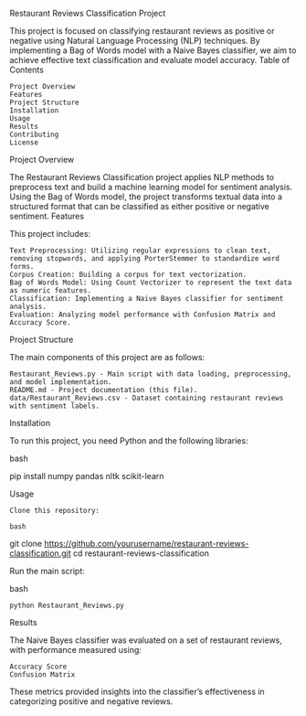 Restaurant Reviews Classification Project

This project is focused on classifying restaurant reviews as positive or negative using Natural Language Processing (NLP) techniques. By implementing a Bag of Words model with a Naive Bayes classifier, we aim to achieve effective text classification and evaluate model accuracy.
Table of Contents

    Project Overview
    Features
    Project Structure
    Installation
    Usage
    Results
    Contributing
    License

Project Overview

The Restaurant Reviews Classification project applies NLP methods to preprocess text and build a machine learning model for sentiment analysis. Using the Bag of Words model, the project transforms textual data into a structured format that can be classified as either positive or negative sentiment.
Features

This project includes:

    Text Preprocessing: Utilizing regular expressions to clean text, removing stopwords, and applying PorterStemmer to standardize word forms.
    Corpus Creation: Building a corpus for text vectorization.
    Bag of Words Model: Using Count Vectorizer to represent the text data as numeric features.
    Classification: Implementing a Naive Bayes classifier for sentiment analysis.
    Evaluation: Analyzing model performance with Confusion Matrix and Accuracy Score.

Project Structure

The main components of this project are as follows:

    Restaurant_Reviews.py - Main script with data loading, preprocessing, and model implementation.
    README.md - Project documentation (this file).
    data/Restaurant_Reviews.csv - Dataset containing restaurant reviews with sentiment labels.

Installation

To run this project, you need Python and the following libraries:

bash

pip install numpy pandas nltk scikit-learn

Usage

    Clone this repository:

    bash

git clone https://github.com/yourusername/restaurant-reviews-classification.git
cd restaurant-reviews-classification

Run the main script:

bash

    python Restaurant_Reviews.py

Results

The Naive Bayes classifier was evaluated on a set of restaurant reviews, with performance measured using:

    Accuracy Score
    Confusion Matrix

These metrics provided insights into the classifier’s effectiveness in categorizing positive and negative reviews.
